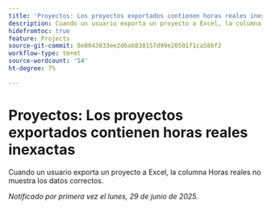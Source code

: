```yaml
---
title: 'Proyectos: Los proyectos exportados contienen horas reales inexactas'
description: Cuando un usuario exporta un proyecto a Excel, la columna Horas reales no muestra los datos correctos.
hidefromtoc: true
feature: Projects
source-git-commit: 0e0043833ee2d6ab838157d99e20501f1ca58bf2
workflow-type: tm+mt
source-wordcount: '54'
ht-degree: 7%

---
```



# Proyectos: Los proyectos exportados contienen horas reales inexactas

Cuando un usuario exporta un proyecto a Excel, la columna Horas reales no muestra los datos correctos.

_Notificado por primera vez el lunes, 29 de junio de 2025._
